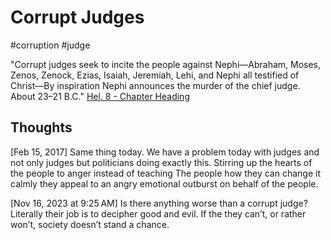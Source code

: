# Corrupt Judges
#corruption
#judge 

"Corrupt judges seek to incite the people against Nephi—Abraham, Moses, Zenos, Zenock, Ezias, Isaiah, Jeremiah, Lehi, and Nephi all testified of Christ—By inspiration Nephi announces the murder of the chief judge. About 23–21 B.C." [Hel. 8 - Chapter Heading](https://www.churchofjesuschrist.org/study/scriptures/bofm/hel/8?id=study_summary1&lang=eng#study_summary1)

## Thoughts
[Feb 15, 2017]
Same thing today. We have a problem today with judges and not only judges but politicians doing exactly this. Stirring up the hearts of the people to anger instead of teaching The people how they can change it calmly they appeal to an angry emotional outburst on behalf of the people.

[Nov 16, 2023 at 9:25 AM]
Is there anything worse than a corrupt judge? Literally their job is to decipher good and evil. If the they can’t, or rather won’t, society doesn’t stand a chance.


